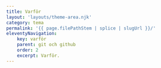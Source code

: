 ```yaml
---
title: Varför
layout: 'layouts/theme-area.njk'
category: tema
permalink: '{{ page.filePathStem | splice | slugUrl }}/'
eleventyNavigation:
    key: varför
    parent: git och github
    order: 2
    excerpt: Varför.
---
```

